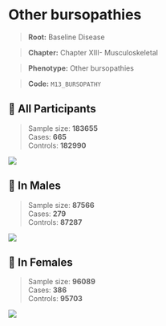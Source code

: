 # Other bursopathies

> **Root:** Baseline Disease  

> **Chapter:** Chapter XIII- Musculoskeletal  

> **Phenotype:** Other bursopathies  

> **Code:** `M13_BURSOPATHY`

## 🧪 All Participants  
> Sample size: **183655**  
> Cases: **665**  
> Controls: **182990**
<img src="/Disease/Figures/ALL/Incidence/M13_BURSOPATHY.png"/>
<CsvTable src="/Disease/Data/ALL/Incidence/COX_M13_BURSOPATHY.csv" label="🔍 View full results" />

## 👨 In Males  
> Sample size: **87566**  
> Cases: **279**  
> Controls: **87287**
<img src="/Disease/Figures/Male/Incidence/M13_BURSOPATHY.png"/>
<CsvTable src="/Disease/Data/Male/Incidence/COX_M13_BURSOPATHY.csv" label="🔍 View full results" />

## 👩 In Females  
> Sample size: **96089**  
> Cases: **386**  
> Controls: **95703**
<img src="/Disease/Figures/Female/Incidence/M13_BURSOPATHY.png"/>
<CsvTable src="/Disease/Data/Female/Incidence/COX_M13_BURSOPATHY.csv" label="🔍 View full results" />
